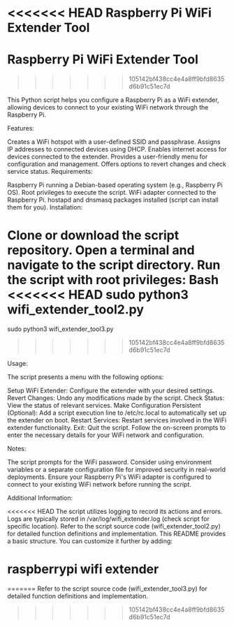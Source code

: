 <<<<<<< HEAD
Raspberry Pi WiFi Extender Tool
=======
# Raspberry Pi WiFi Extender Tool
>>>>>>> 105142bf438cc4e4a8ff9bfd8635d6b91c51ec7d

This Python script helps you configure a Raspberry Pi as a WiFi extender, allowing devices to connect to your existing WiFi network through the Raspberry Pi.

Features:

Creates a WiFi hotspot with a user-defined SSID and passphrase.
Assigns IP addresses to connected devices using DHCP.
Enables internet access for devices connected to the extender.
Provides a user-friendly menu for configuration and management.
Offers options to revert changes and check service status.
Requirements:

Raspberry Pi running a Debian-based operating system (e.g., Raspberry Pi OS).
Root privileges to execute the script.
WiFi adapter connected to the Raspberry Pi.
hostapd and dnsmasq packages installed (script can install them for you).
Installation:

Clone or download the script repository.
Open a terminal and navigate to the script directory.
Run the script with root privileges:
Bash
<<<<<<< HEAD
sudo python3 wifi_extender_tool2.py
=======
sudo python3 wifi_extender_tool3.py
>>>>>>> 105142bf438cc4e4a8ff9bfd8635d6b91c51ec7d

Usage:

The script presents a menu with the following options:

Setup WiFi Extender: Configure the extender with your desired settings.
Revert Changes: Undo any modifications made by the script.
Check Status: View the status of relevant services.
Make Configuration Persistent (Optional): Add a script execution line to /etc/rc.local to automatically set up the extender on boot.
Restart Services: Restart services involved in the WiFi extender functionality.
Exit: Quit the script.
Follow the on-screen prompts to enter the necessary details for your WiFi network and configuration.

Notes:

The script prompts for the WiFi password. Consider using environment variables or a separate configuration file for improved security in real-world deployments.
Ensure your Raspberry Pi's WiFi adapter is configured to connect to your existing WiFi network before running the script.

Additional Information:

<<<<<<< HEAD
The script utilizes logging to record its actions and errors. Logs are typically stored in /var/log/wifi_extender.log (check script for specific location).
Refer to the script source code (wifi_extender_tool2.py) for detailed function definitions and implementation.
This README provides a basic structure. You can customize it further by adding:

# raspberrypi wifi extender
=======
Refer to the script source code (wifi_extender_tool3.py) for detailed function definitions and implementation.

>>>>>>> 105142bf438cc4e4a8ff9bfd8635d6b91c51ec7d
